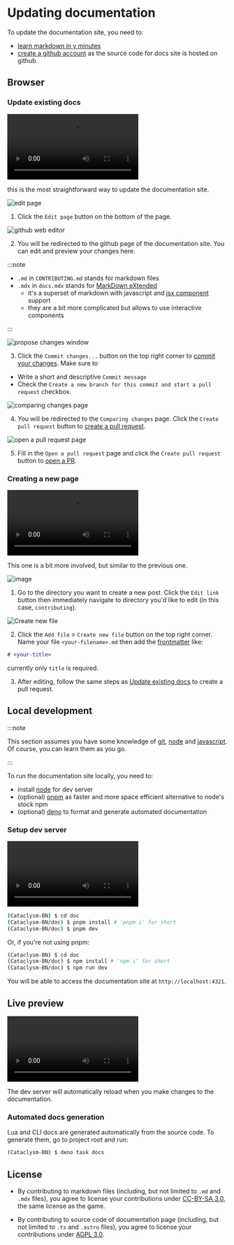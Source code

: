 # Updating documentation

To update the documentation site, you need to:

- [learn markdown in y minutes](https://learnxinyminutes.com/docs/markdown/)
- [create a github account](https://github.com/join) as the source code for docs site is hosted on
  github.

## Browser

### Update existing docs

<video controls>
  <source src="https://github.com/scarf005/Cataclysm-BN/assets/54838975/b0ba517c-5faf-4f6b-81a1-93b52d8370e7"
  type="video/mp4" />
</video>

this is the most straightforward way to update the documentation site.

![edit page][edit-button]

1. Click the `Edit page` button on the bottom of the page.

[edit-button]: https://github.com/scarf005/Cataclysm-BN/assets/54838975/b31d27d7-f2e5-434b-9541-8bdab85e491e

![github web editor](https://github.com/scarf005/Cataclysm-BN/assets/54838975/eba2738d-5e65-4262-bb3c-354ea75d430a)

2. You will be redirected to the github page of the documentation site. You can edit and preview
   your changes here.

:::note

- `.md` in `CONTRIBUTING.md` stands for markdown files
- `.mdx` in `docs.mdx` stands for [MarkDown eXtended](https://mdxjs.com)
  - it's a superset of markdown with javascript and [jsx component][jsx] support
  - they are a bit more complicated but allows to use interactive components

[jsx]: https://www.typescriptlang.org/docs/handbook/jsx.html

:::

![propose changes window](https://github.com/scarf005/Cataclysm-BN/assets/54838975/d4a06795-1680-4706-a84c-072346bff109)

3. Click the `Commit changes...` button on the top right corner to
   [commit your changes](https://github.com/git-guides/git-commit). Make sure to

- Write a short and descriptive `Commit message`
- Check the `Create a new branch for this commit and start a pull request` checkbox.

![comparing changes page](https://github.com/scarf005/Cataclysm-BN/assets/54838975/3551797e-847b-45fe-8869-8b0b15bfb948)

4. You will be redirected to the `Comparing changes` page. Click the `Create pull request` button to
   [create a pull request](./contributing.md#pull-request-notes).

![open a pull request page](https://github.com/scarf005/Cataclysm-BN/assets/54838975/2a987c19-b165-43c2-a5a2-639f22202926)

5. Fill in the `Open a pull request` page and click the `Create pull request` button to
   [open a PR](./contributing.md#pull-request-notes).

### Creating a new page

<video controls>
  <source src="https://github.com/scarf005/Cataclysm-BN/assets/54838975/29a64b6b-1b1d-4ec2-bbd0-ffd6de277de6"
  type="video/mp4" />
</video>

This one is a bit more involved, but similar to the previous one.

![image](https://github.com/scarf005/Cataclysm-BN/assets/54838975/978568f4-3d76-4d22-bc49-ccc539ea7911)

1. Go to the directory you want to create a new post. Click the `Edit link` button then immediately
   navigate to directory you'd like to edit (in this case, `contributing`).

![Create new file](https://github.com/scarf005/Cataclysm-BN/assets/54838975/209a5dae-a0ec-410c-a523-462b8860aaac)

2. Click the `Add file` > `Create new file` button on the top right corner. Name your file
   `<your-filename>.md` then add the [frontmatter](https://jekyllrb.com/docs/front-matter/) like:

```md
# <your-title>
```

currently only `title` is required.

3. After editing, follow the same steps as [Update existing docs](#update-existing-docs) to create a
   pull request.

## Local development

:::note

This section assumes you have some knowledge of [git](https://git-scm.com),
[node](https://nodejs.org/en) and
[javascript](https://developer.mozilla.org/en-US/docs/Web/JavaScript). Of course, you can learn them
as you go.

:::

To run the documentation site locally, you need to:

- install [node](https://nodejs.org/en) for dev server
- (optional) [pnpm](https://pnpm.io) as faster and more space efficient alternative to node's stock
  npm
- (optional) [deno](https://deno.com) to format and generate automated documentation

### Setup dev server

<video controls>
  <source src="https://github.com/scarf005/Cataclysm-BN/assets/54838975/bb8fc5ba-6110-46c0-bea2-2697e81938ff" type="video/mp4" />
</video>

```sh
(Cataclysm-BN) $ cd doc
(Cataclysm-BN/doc) $ pnpm install # 'pnpm i' for short
(Cataclysm-BN/doc) $ pnpm dev
```

Or, if you're not using pnpm:

```sh
(Cataclysm-BN) $ cd doc
(Cataclysm-BN/doc) $ npm install # 'npm i' for short
(Cataclysm-BN/doc) $ npm run dev
```

You will be able to access the documentation site at `http://localhost:4321`.

## Live preview

<video controls>
  <source src="https://github.com/scarf005/Cataclysm-BN/assets/54838975/36a5d7fb-4737-45f9-8248-b6b188b1a48c"
  type="video/mp4" />
</video>

The dev server will automatically reload when you make changes to the documentation.

### Automated docs generation

Lua and CLI docs are generated automatically from the source code. To generate them, go to project
root and run:

```sh
(Cataclysm-BN) $ deno task docs
```

## License

- By contributing to markdown files (including, but not limited to `.md` and `.mdx` files), you
  agree to license your contributions under
  [CC-BY-SA 3.0](https://creativecommons.org/licenses/by-sa/3.0/), the same license as the game.

- By contributing to source code of documentation page (including, but not limited to `.ts` and
  `.astro` files), you agree to license your contributions under
  [AGPL 3.0](https://www.gnu.org/licenses/agpl-3.0.en.html).
